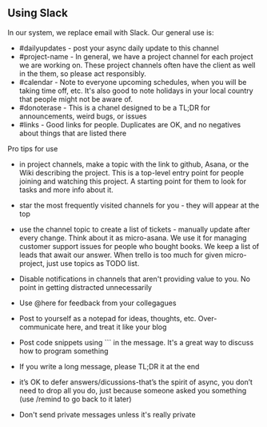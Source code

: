 ## Using Slack

In our system, we replace email with Slack. Our general use is: 

* \#dailyupdates - post your async daily update to this channel
* \#project-name - In general, we have a project channel for each project we are working on.  These project channels often have the client as well in the them, so please act responsibly. 
* \#calendar - Note to everyone upcoming schedules, when you will be taking time off, etc. It's also good to note holidays in your local country that people might not be aware of. 
* \#donoterase - This is a chanel designed to be a TL;DR for announcements, weird bugs, or issues
* \#links - Good links for people. Duplicates are OK, and no negatives about things that are listed there

Pro tips for use 

* in project channels, make a topic with the link to github, Asana, or the Wiki describing the project. This is a top-level entry point for people joining and watching this project. A starting point for them to look for tasks and more info about it.

* star the most frequently visited channels for you - they will appear at the top

* use the channel topic to create a list of tickets - manually update after every change. Think about it as micro-asana. We use it for managing customer support issues for people who bought books. We keep a list of leads that await our answer. When trello is too much for given micro-project, just use topics as TODO list.

* Disable notifications in channels that aren't providing value to you. No point in getting distracted unnecessarily

* Use @here for feedback from your collegagues

* Post to yourself as a notepad for ideas, thoughts, etc. Over-communicate here, and treat it like your blog

* Post code snippets using \`\`\` in the message. It's a great way to discuss how to program something

* If you write a long message, please TL;DR it at the end

* it’s OK to defer answers/dicussions-that’s the spirit of async, you don’t need to drop all you do, just because someone asked you something \(use /remind to go back to it later\)

* Don't send private messages unless it's really private




